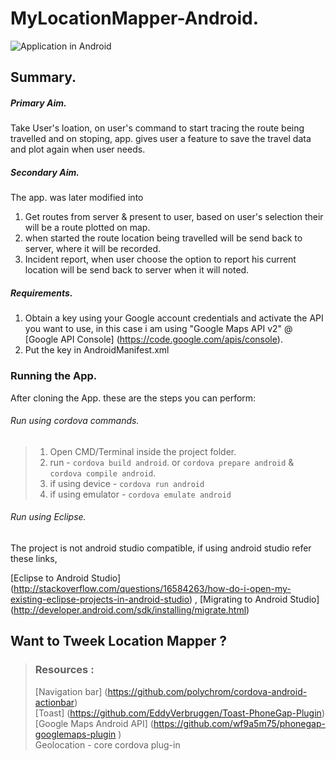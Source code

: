 # MyLocationMapper-Android.
![Application in Android](https://github.com/SrSandeepKumar/MyLocationMapper-Android./blob/master/output_3SSo9y.gif)


## Summary. 
##### Primary Aim.       
 Take User's loation, on user's command to start tracing the route being travelled and on stoping, app. gives user a feature to save the travel data and plot again when user needs. 

##### Secondary Aim.     
The app. was later modified into      
1. Get routes from server & present to user, based on user's selection their will be a route plotted on map.   
2. when started the route location being travelled will be send back to server, where it will be recorded.   
3. Incident report, when user choose the option to report his current location will be send back to server when it will noted.    

##### Requirements.     
1. Obtain a key using your Google account credentials and activate the API you want to use, in this case i am using "Google Maps API v2" @ [Google API Console] (https://code.google.com/apis/console).
2. Put the key in AndroidManifest.xml

### Running the App.      
After cloning the App. these are the steps you can perform:

###### Run using cordova commands. 

  > 1. Open CMD/Terminal inside the project folder.
  > 2. run - `cordova build android`. or `cordova prepare android` & `cordova compile android`.
  > 3. if using device - `cordova run android`
  > 4. if using emulator - `cordova emulate android`

###### Run using Eclipse. 

  The project is not android studio compatible, if using android studio refer these links,
  
[Eclipse to Android Studio] (http://stackoverflow.com/questions/16584263/how-do-i-open-my-existing-eclipse-projects-in-android-studio) ,
[Migrating to Android Studio] (http://developer.android.com/sdk/installing/migrate.html)


## Want to Tweek Location Mapper ?
> ### Resources :
> [Navigation bar] (https://github.com/polychrom/cordova-android-actionbar)     
> [Toast] (https://github.com/EddyVerbruggen/Toast-PhoneGap-Plugin)    
> [Google Maps Android API]  (https://github.com/wf9a5m75/phonegap-googlemaps-plugin )    
> Geolocation - core cordova plug-in
